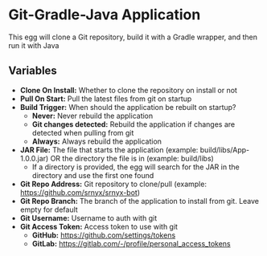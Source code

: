 # Git-Gradle-Java Application

This egg will clone a Git repository, build it with a Gradle wrapper, and then run it with Java

## Variables

- **Clone On Install:** Whether to clone the repository on install or not
- **Pull On Start:** Pull the latest files from git on startup
- **Build Trigger:** When should the application be rebuilt on startup?
  - **Never:** Never rebuild the application
  - **Git changes detected:** Rebuild the application if changes are detected when pulling from git
  - **Always:** Always rebuild the application
- **JAR File:** The file that starts the application (example: build/libs/App-1.0.0.jar) OR the directory the file is in (example: build/libs)
  - If a directory is provided, the egg will search for the JAR in the directory and use the first one found
- **Git Repo Address:** Git repository to clone/pull (example: https://github.com/srnyx/srnyx-bot)
- **Git Repo Branch:** The branch of the application to install from git. Leave empty for default
- **Git Username:** Username to auth with git
- **Git Access Token:** Access token to use with git
  - **GitHub:** https://github.com/settings/tokens
  - **GitLab:** https://gitlab.com/-/profile/personal_access_tokens
